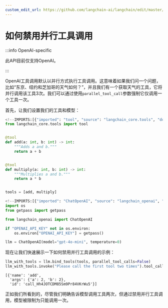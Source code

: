 ```yaml
---
custom_edit_url: https://github.com/langchain-ai/langchain/edit/master/docs/docs/how_to/tool_calling_parallel.ipynb
---
```

# 如何禁用并行工具调用

:::info OpenAI-specific

此API目前仅支持OpenAI。

:::

OpenAI工具调用默认以并行方式执行工具调用。这意味着如果我们问一个问题，比如“东京、纽约和芝加哥的天气如何？”，并且我们有一个获取天气的工具，它将并行调用该工具3次。我们可以通过使用``parallel_tool_call``参数强制它仅调用一个工具一次。

首先，让我们设置我们的工具和模型：


```python
<!--IMPORTS:[{"imported": "tool", "source": "langchain_core.tools", "docs": "https://python.langchain.com/api_reference/core/tools/langchain_core.tools.convert.tool.html", "title": "How to disable parallel tool calling"}]-->
from langchain_core.tools import tool


@tool
def add(a: int, b: int) -> int:
    """Adds a and b."""
    return a + b


@tool
def multiply(a: int, b: int) -> int:
    """Multiplies a and b."""
    return a * b


tools = [add, multiply]
```


```python
<!--IMPORTS:[{"imported": "ChatOpenAI", "source": "langchain_openai", "docs": "https://python.langchain.com/api_reference/openai/chat_models/langchain_openai.chat_models.base.ChatOpenAI.html", "title": "How to disable parallel tool calling"}]-->
import os
from getpass import getpass

from langchain_openai import ChatOpenAI

if "OPENAI_API_KEY" not in os.environ:
    os.environ["OPENAI_API_KEY"] = getpass()

llm = ChatOpenAI(model="gpt-4o-mini", temperature=0)
```

现在让我们快速展示一下如何禁用并行工具调用的示例：


```python
llm_with_tools = llm.bind_tools(tools, parallel_tool_calls=False)
llm_with_tools.invoke("Please call the first tool two times").tool_calls
```

```output
[{'name': 'add',
  'args': {'a': 2, 'b': 2},
  'id': 'call_Hh4JOTCDM85Sm9Pr84VKrWu5'}]
```

正如我们所看到的，尽管我们明确告诉模型调用工具两次，但通过禁用并行工具调用，模型被限制为只能调用一次。
